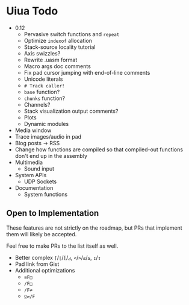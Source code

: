 # Uiua Todo

- 0.12
  - Pervasive switch functions and `repeat`
  - Optimize `indexof` allocation
  - Stack-source locality tutorial
  - Axis swizzles?
  - Rewrite .uasm format
  - Macro args doc comments
  - Fix pad cursor jumping with end-of-line comments
  - Unicode literals
  - `# Track caller!`
  - `base` function?
  - `chunks` function?
  - Channels?
  - Stack visualization output comments?
  - Plots
  - Dynamic modules
- Media window
- Trace images/audio in pad
- Blog posts -> RSS
- Change how functions are compiled so that compiled-out functions don't end up in the assembly
- Multimedia
  - Sound input
- System APIs
  - UDP Sockets
- Documentation
  - System functions

## Open to Implementation

These features are not strictly on the roadmap, but PRs that implement them will likely be accepted.

Feel free to make PRs to the list itself as well.

- Better complex `⌈`/`⌊`/`⁅`/`◿`, `<`/`>`/`≤`/`≥`, `↥`/`↧`
- Pad link from Gist
- Additional optimizations
  - `≡F◫`
  - `/F◫`
  - `/F⇌`
  - `⍜⇌/F`
